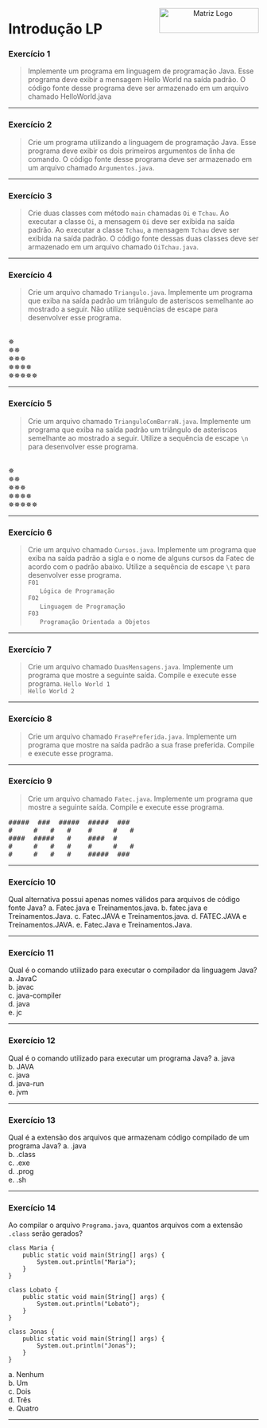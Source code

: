 <p align="center">

  <img src="https://www.svgrepo.com/show/452234/java.svg" alt="Matriz Logo" width="200px" height="50px" align="right">
  <h1 align="left"> Introdução LP </h1>

</p>

### Exercício 1
> Implemente um programa em linguagem de programação Java. Esse programa deve exibir a mensagem Hello World na saída padrão. O código fonte desse programa deve ser armazenado em um arquivo chamado HelloWorld.java

---

### Exercício 2
> Crie um programa utilizando a linguagem de programação Java. Esse programa deve exibir os dois primeiros argumentos de linha de comando. O código fonte desse programa deve ser armazenado em um arquivo chamado `Argumentos.java`.

---

### Exercício 3
> Crie duas classes com método `main` chamadas `Oi` e `Tchau`. Ao executar a classe `Oi`, a mensagem `Oi` deve ser exibida na saída padrão. Ao executar a classe `Tchau`, a mensagem `Tchau` deve ser exibida na saída padrão. O código fonte dessas duas classes deve ser armazenado em um arquivo chamado `OiTchau.java`.

---

### Exercício 4
> Crie um arquivo chamado `Triangulo.java`. Implemente um programa que exiba na saída padrão um triângulo de asteriscos semelhante ao mostrado a seguir. Não utilize sequências de escape para desenvolver esse programa.
<br>
✵<br>
✵✵<br>
✵✵✵<br>
✵✵✵✵<br>
✵✵✵✵✵<br>

---

### Exercício 5
> Crie um arquivo chamado `TrianguloComBarraN.java`. Implemente um programa que exiba na saída padrão um triângulo de asteriscos semelhante ao mostrado a seguir. Utilize a sequência de escape `\n` para desenvolver esse programa.
<br>
✵<br>
✵✵<br>
✵✵✵<br>
✵✵✵✵<br>
✵✵✵✵✵<br>

---


### Exercício 6
> Crie um arquivo chamado `Cursos.java`. Implemente um programa que exiba na saída padrão a sigla e o nome de alguns cursos da Fatec de acordo com o padrão abaixo. Utilize a sequência de escape `\t` para desenvolver esse programa.
<br> `F01`
<br> &nbsp;&nbsp;&nbsp;&nbsp;&nbsp; `Lógica de Programação`
<br> `F02`
<br> &nbsp;&nbsp;&nbsp;&nbsp;&nbsp; `Linguagem de Programação`
<br> `F03`
<br> &nbsp;&nbsp;&nbsp;&nbsp;&nbsp; `Programação Orientada a Objetos`
---


### Exercício 7
> Crie um arquivo chamado `DuasMensagens.java`. Implemente um programa que mostre a seguinte saída. Compile e execute esse programa.
`Hello World 1`<br> `Hello World 2`

---


### Exercício 8
> Crie um arquivo chamado `FrasePreferida.java`. Implemente um programa que mostre na saída padrão a sua frase preferida. Compile e execute esse programa.

---


### Exercício 9
> Crie um arquivo chamado `Fatec.java`. Implemente um programa que mostre a seguinte saída. Compile e execute esse programa.
<pre>
#####  ###  #####  #####  ###
#     #   #   #    #     #   #
####  #####   #    ####  #
#     #   #   #    #     #   #
#     #   #   #    #####  ###
</pre>

---

### Exercício 10
Qual alternativa possui apenas nomes válidos para arquivos de código fonte Java?
a. Fatec.java e Treinamentos.java.
b. fatec.java e Treinamentos.Java.
c. Fatec.JAVA e Treinamentos.java.
d. FATEC.JAVA e Treinamentos.JAVA.
e. Fatec.Java e Treinamentos.Java.

---

### Exercício 11
Qual é o comando utilizado para executar o compilador da linguagem Java?
a. JavaC  
b. javac  
c. java-compiler  
d. java  
e. jc  

---

### Exercício 12
Qual é o comando utilizado para executar um programa Java?
a. java  
b. JAVA  
c. java  
d. java-run  
e. jvm  

---

### Exercício 13
Qual é a extensão dos arquivos que armazenam código compilado de um programa Java?
a. .java  
b. .class  
c. .exe  
d. .prog  
e. .sh  

---

### Exercício 14
Ao compilar o arquivo `Programa.java`, quantos arquivos com a extensão `.class` serão gerados?

```
class Maria {
    public static void main(String[] args) {
        System.out.println("Maria");
    }
}

class Lobato {
    public static void main(String[] args) {
        System.out.println("Lobato");
    }
}

class Jonas {
    public static void main(String[] args) {
        System.out.println("Jonas");
    }
}
```
a. Nenhum  
b. Um  
c. Dois  
d. Três  
e. Quatro  

---
